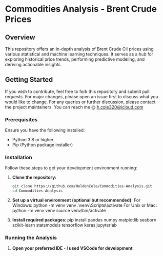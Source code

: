 # Commodities Analysis - Brent Crude Prices

## Overview
This repository offers an in-depth analysis of Brent Crude Oil prices using various statistical and machine learning techniques. It serves as a hub for exploring historical price trends, performing predictive modeling, and deriving actionable insights.

## Getting Started
If you wish to contribute, feel free to fork this repository and submit pull requests. For major changes, please open an issue first to discuss what you would like to change.
For any queries or further discussion, please contact the project maintainers.
You can reach me @ h.cole320@icloud.com

### Prerequisites
Ensure you have the following installed:
- Python 3.8 or higher
- Pip (Python package installer)

### Installation
Follow these steps to get your development environment running:

1. **Clone the repository:**
   ```bash
   git clone https://github.com/HoldenCole/Commodities-Analysis.git
   cd Commodities-Analysis

2. **Set up a virtual environment (optional but recommended)**:
For Windows: python -m venv venv
.\venv\Scripts\activate
For Unix or Mac: python -m venv venv
source venv/bin/activate

3. **Install required packages**:
   pip install pandas numpy matplotlib seaborn scikit-learn statsmodels tensorflow keras jupyterlab

### Running the Analysis
1. **Open your preferred IDE - I used VSCode for development**


